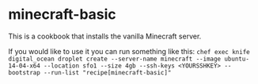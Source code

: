 # minecraft-basic

This is a cookbook that installs the vanilla Minecraft server.

If you would like to use it you can run something like this:
`chef exec knife digital_ocean droplet create --server-name minecraft --image ubuntu-14-04-x64 --location sfo1 --size 4gb --ssh-keys <YOURSSHKEY> --bootstrap --run-list "recipe[minecraft-basic]"`
